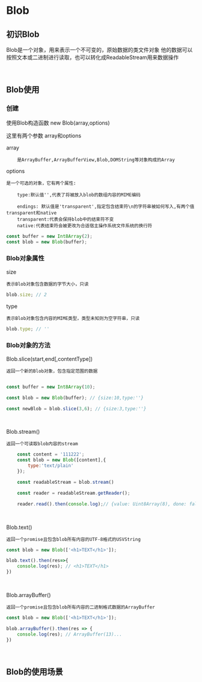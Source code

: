 # Blob

## 初识Blob

Blob是一个对象，用来表示一个不可变的，原始数据的类文件对象
他的数据可以按照文本或二进制进行读取，也可以转化成ReadableStream用来数据操作

<br/>

## Blob使用

### 创建

使用Blob构造函数
new Blob(array,options)

这里有两个参数 array和options

  array

        是ArrayBuffer,ArrayBufferView,Blob,DOMString等对象构成的Array

  options

    是一个可选的对象，它有两个属性:

        type:默认值'',代表了将被放入blob的数组内容的MIME编码

        endings: 默认值是'transparent',指定包含结束符\n的字符串被如何写入,有两个值transparent和native
        transparent:代表会保持blob中的结束符不变
        native:代表结束符会被更改为合适宿主操作系统文件系统的换行符

```JavaScript
const buffer = new Int8Array(2);
const blob = new Blob(buffer);
```


### Blob对象属性

  size

    表示Blob对象包含数据的字节大小，只读

```JavaScript
blob.size; // 2
```

  type

    表示Blob对象包含内容的MIME类型，类型未知则为空字符串，只读

```JavaScript
blob.type; // ''
```

### Blob对象的方法

Blob.slice(start,end[,contentType])

    返回一个新的Blob对象，包含指定范围的数据

```JavaScript

const buffer = new Int8Array(10);

const blob = new Blob(buffer); // {size:10,type:''}

const newBlob = blob.slice(3,6); // {size:3,type:''}
```
<br/>

Blob.stream()

    返回一个可读取blob内容的stream

```JavaScript
    const content = '111222';
    const blob = new Blob([content],{
        type:'text/plain'
    });

    const readableStream = blob.stream()

    const reader = readableStream.getReader();

    reader.read().then(console.log);// {value: Uint8Array(8), done: false}

```
<br/>

Blob.text()

    返回一个promise且包含blob所有内容的UTF-8格式的USVString

```JavaScript
const blob = new Blob(['<h1>TEXT</h1>']);

blob.text().then(res=>{
    console.log(res); // <h1>TEXT</h1>
})
```
<br/>

Blob.arrayBuffer()

    返回一个promise且包含blob所有内容的二进制格式数据的ArrayBuffer

```JavaScript
const blob = new Blob(['<h1>TEXT</h1>']);

blob.arrayBuffer().then(res => {
    console.log(res); // ArrayBuffer(13)...
})

```



<br/>


## Blob的使用场景